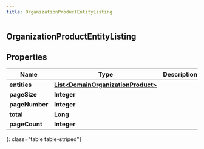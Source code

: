```yaml
---
title: OrganizationProductEntityListing
---
```


## OrganizationProductEntityListing

## Properties

| Name           | Type                                                                                           | Description | Notes      |
| -------------- | ---------------------------------------------------------------------------------------------- | ----------- | ---------- |
| **entities**   | <!----><!---->[**List&lt;DomainOrganizationProduct&gt;**](DomainOrganizationProduct.md)<!----> |             | [optional] |
| **pageSize**   | <!----><!---->**Integer**<!---->                                                               |             | [optional] |
| **pageNumber** | <!----><!---->**Integer**<!---->                                                               |             | [optional] |
| **total**      | <!----><!---->**Long**<!---->                                                                  |             | [optional] |
| **pageCount**  | <!----><!---->**Integer**<!---->                                                               |             | [optional] |

{: class="table table-striped"}
